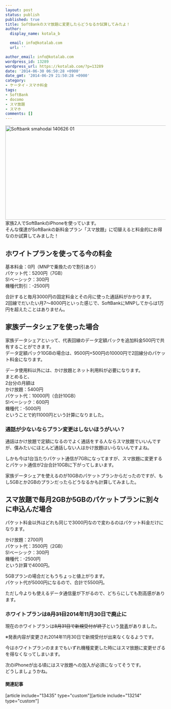 ```yaml
---
layout: post
status: publish
published: true
title: SoftBankのスマ放題に変更したらどうなるか試算してみたよ！
author:
  display_name: kotala_b

  email: info@kotalab.com
  url: ''

author_email: info@kotalab.com
wordpress_id: 13289
wordpress_url: https://kotalab.com/?p=13289
date: '2014-06-30 06:50:28 +0900'
date_gmt: '2014-06-29 21:50:28 +0900'
category:
- ケータイ・スマホ料金
tags:
- SoftBank
- docomo
- スマ放題
- スマホ
comments: []
---
```

<p><img src="https://kotalab.com/wp-content/uploads/softbank-smahodai_140626_01.png" alt="Softbank smahodai 140626 01" title="softbank-smahodai_140626_01.png" border="0" width="548" height="296" /><br />
家族2人でSoftBankのiPhoneを使っています。<br />
そんな僕達がSoftBankの新料金プラン「スマ放題」に切替えると料金的にお得なのか試算してみました！<br />
</p>
<!--more-->
<h2>ホワイトプランを使ってる今の料金</h2>
<p>基本料金：0円（MNPで乗換たので割引あり）<br />
パケット代：5200円（7GB）<br />
S!ベーシック：300円<br />
機種代割引：-2500円</p>
<p>合計すると毎月3000円の固定料金とその月に使った通話料がかかります。<br />
<span class="b">2回線でだいたい月7〜8000円といった感じで、SoftBankにMNPしてからは1万円を超えたことはありません。</span></p>
<h2>家族データシェアを使った場合</h2>
<p>家族データシェアといって、代表回線のデータ定額パックを追加料金500円で共有することができます。<br />
データ定額パック10GBの場合は、9500円+500円の10000円で2回線分のパケット料金になります。</p>
<p>データ使用料以外には、かけ放題とネット利用料が必要になります。<br />
まとめると、<br />
2台分の月額は<br />
かけ放題：5400円<br />
パケット代：10000円（合計10GB）<br />
S!ベーシック：600円<br />
機種代：-5000円<br />
ということで約11000円という計算になりました。</p>
<h3>通話が少ないならプラン変更はしないほうがいい？</h3>
<p>通話はかけ放題で定額になるのでよく通話をする人ならスマ放題でいいんですが、僕みたいにほとんど通話しない人はかけ放題はいらないんですよね。</p>
<p>しかも今は1台当たりパケット通信が7GBになってますが、<span class="b">スマ放題に変更するとパケット通信が2台合計10GBに下がってしまいます。</span></p>
<p>家族データシェアを使えるのが10GBのパケットプランからだったのですが、もし5GBとか2GBのプランだったらどうなるかも計算してみました。</p>
<h2>スマ放題で毎月2GBか5GBのパケットプランに別々に申込んだ場合</h2>
<p>パケット料金以外はどれも同じで3000円なので変わるのはパケット料金だけになります。</p>
<p>かけ放題：2700円<br />
パケット代：3500円（2GB）<br />
S!ベーシック：300円<br />
機種代：-2500円<br />
という計算で4000円。</p>
<p>5GBプランの場合だともうちょっと値上がります。<br />
パケット代が5000円になるので、合計で5500円。</p>
<p>ただし今よりも使えるデータ通信量が下がるので、どちらにしても割高感があります。</p>
<h3>ホワイトプランは<del datetime="2014-09-14T12:59:35+00:00">8月31日</del>2014年11月30日で廃止に</h3>
<p>現在のホワイトプランは<del datetime="2014-09-14T12:47:50+00:00">8月31日で新規受付が終了</del>という<a href="http://faq.mb.softbank.jp/detail.aspx?cid=80746&a=101&id=80746" target="_blank">発表</a>がありました。</p>
<p><span class="bred">※発表内容が変更され2014年11月30日で新規受付が出来なくなるようです。</span></p>
<p>今はホワイトプランのままでもいずれ機種変更した時にはスマ放題に変更せざるを得なくなってしまいます。</p>
<p>次のiPhoneが出る頃にはスマ放題への加入が必須になってそうです。<br />
どうしましょうかね。</p>
<h4 class="rel">関連記事</h4>
<p>[article include="13435" type="custom"][article include="13214" type="custom"]</p>
